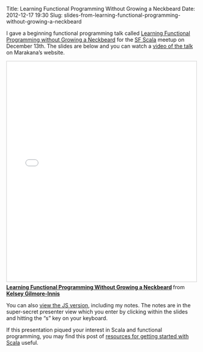 Title: Learning Functional Programming Without Growing a Neckbeard
Date: 2012-12-17 19:30
Slug: slides-from-learning-functional-programming-without-growing-a-neckbeard

I gave a beginning functional programming talk called [Learning Functional Programming without Growing a
Neckbeard](https://marakana.com/s/post/1354/learning_functional_programming_scala_video)
for the [SF Scala](http://www.meetup.com/SF-Scala/) meetup on December 13th. The slides are below and you can watch a [video of the talk](https://marakana.com/s/post/1354/learning_functional_programming_scala_video)
on Marakana’s website.

<iframe src="//www.slideshare.net/slideshow/embed_code/15672606" width="700" height="584" frameborder="0" marginwidth="0" marginheight="0" scrolling="no" style="border:1px solid #CCC; border-width:1px; margin-bottom:5px; max-width: 100%;" allowfullscreen> </iframe> <div style="margin-bottom:5px"> <strong> <a href="//www.slideshare.net/kelseyinnis/learning-functional-programming-without-growing-a-neckbeard" title="Learning Functional Programming Without Growing a Neckbeard" target="_blank">Learning Functional Programming Without Growing a Neckbeard</a> </strong> from <strong><a href="//www.slideshare.net/kelseyinnis" target="_blank">Kelsey Gilmore-Innis</a></strong> </div>

You can also [view the JS version](http://nerd.kelseyinnis.com/talks/fptalk), including my notes. The notes are in the super-secret presenter view which you enter by clicking within the slides and hitting the “s” key on your keyboard.

If this presentation piqued your interest in Scala and functional programming, you may find this post of [resources for getting started with Scala](http://nerd.kelseyinnis.com/blog/2013/01/07/resources-for-getting-started-with-functional-programming-and-scala/) useful.

